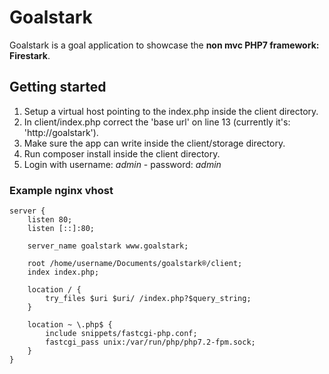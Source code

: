 # Goalstark

Goalstark is a goal application to showcase the **non mvc PHP7 framework: Firestark**.


## Getting started

1. Setup a virtual host pointing to the index.php inside the client directory.
2. In client/index.php correct the 'base url' on line 13 (currently it's: 'http://goalstark').
3. Make sure the app can write inside the client/storage directory.
4. Run composer install inside the client directory.
5. Login with username: *admin* - password: *admin*


### Example nginx vhost

```nginx
server {
    listen 80;
    listen [::]:80;

    server_name goalstark www.goalstark;

    root /home/username/Documents/goalstark®/client;
    index index.php;

    location / {
        try_files $uri $uri/ /index.php?$query_string;
    }

    location ~ \.php$ {
        include snippets/fastcgi-php.conf;
        fastcgi_pass unix:/var/run/php/php7.2-fpm.sock;
    }
}
```
